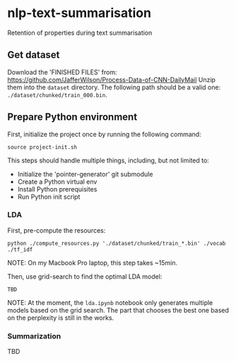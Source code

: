 # nlp-text-summarisation

Retention of properties during text summarisation

## Get dataset

Download the 'FINISHED FILES' from: https://github.com/JafferWilson/Process-Data-of-CNN-DailyMail
Unzip them into the `dataset` directory. The following path should be a valid one: `./dataset/chunked/train_000.bin`.

## Prepare Python environment

First, initialize the project once by running the following command:
```
source project-init.sh
```

This steps should handle multiple things, including, but not limited to:
- Initialize the 'pointer-generator' git submodule
- Create a Python virtual env
- Install Python prerequisites
- Run Python init script

### LDA

First, pre-compute the resources:
```
python ./compute_resources.py './dataset/chunked/train_*.bin' ./vocab ./tf_idf
```
NOTE: On my Macbook Pro laptop, this step takes ~15min.

Then, use grid-search to find the optimal LDA model:
```
TBD
```
NOTE: At the moment, the `lda.ipynb` notebook only generates multiple models based on the grid search. The part that chooses the best one based on the perplexity is still in the works.

### Summarization

TBD